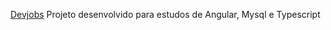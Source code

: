 <a href="Devjobs/src/index.html">Devjobs</a>
Projeto desenvolvido para estudos de Angular, Mysql e Typescript
